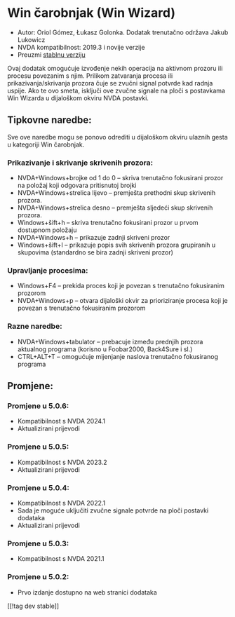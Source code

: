# Win čarobnjak (Win Wizard) #

* Autor: Oriol Gómez, Łukasz Golonka. Dodatak trenutačno održava Jakub
  Lukowicz
* NVDA kompatibilnost: 2019.3 i novije verzije
* Preuzmi [stablnu verziju][1]

Ovaj dodatak omogućuje izvođenje nekih operacija na aktivnom prozoru ili
procesu povezanim s njim. Prilikom zatvaranja procesa ili
prikazivanja/skrivanja prozora čuje se zvučni signal potvrde kad radnja
uspije. Ako te ovo smeta, isključi ove zvučne signale na ploči s postavkama
Win Wizarda u dijaloškom okviru NVDA postavki.

## Tipkovne naredbe:
Sve ove naredbe mogu se ponovo odrediti u dijaloškom okviru ulaznih gesta u
kategoriji Win čarobnjak.
### Prikazivanje i skrivanje skrivenih prozora:
* NVDA+Windows+brojke od 1 do 0 – skriva trenutačno fokusirani prozor na
  položaj koji odgovara pritisnutoj brojki
* NVDA+Windows+strelica lijevo – premješta prethodni skup skrivenih prozora.
* NVDA+Windows+strelica desno – premješta sljedeći skup skrivenih prozora.
* Windows+šift+h – skriva trenutačno fokusirani prozor u prvom dostupnom
  položaju
* NVDA+Windows+h – prikazuje zadnji skriveni prozor
* Windows+šift+l – prikazuje popis svih skrivenih prozora grupiranih u
  skupovima (standardno se bira zadnji skriveni prozor)

### Upravljanje procesima:
* Windows+F4 – prekida proces koji je povezan s trenutačno fokusiranim
  prozorom
* NVDA+Windows+p – otvara dijaloški okvir za prioriziranje procesa koji je
  povezan s trenutačno fokusiranim prozorom

### Razne naredbe:
* NVDA+Windows+tabulator – prebacuje između prednjih prozora aktualnog
  programa (korisno u Foobar2000, Back4Sure i sl.)
* CTRL+ALT+T – omogućuje mijenjanje naslova trenutačno fokusiranog programa

## Promjene:

### Promjene u 5.0.6:

* Kompatibilnost s NVDA 2024.1
* Aktualizirani prijevodi

### Promjene u 5.0.5:

* Kompatibilnost s NVDA 2023.2
* Aktualizirani prijevodi

### Promjene u 5.0.4:

* Kompatibilnost s NVDA 2022.1
* Sada je moguće uključiti zvučne signale potvrde na ploči postavki dodataka
* Aktualizirani prijevodi

### Promjene u 5.0.3:

* Kompatibilnost s NVDA 2021.1

### Promjene u 5.0.2:

* Prvo izdanje dostupno na web stranici dodataka

[[!tag dev stable]]

[1]: https://www.nvaccess.org/addonStore/legacy?file=winwizard
